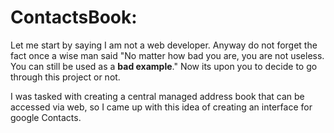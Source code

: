 # ContactsBook:
Let me start by saying I am not a web developer. Anyway do not forget the fact once a wise man said "No matter how bad you are, you are not useless. You can still be used as a **bad example**." Now its upon you to decide to go through this project or not.

I was tasked with creating a central managed address book that can be accessed via web, so I came up with this idea of creating an interface for google Contacts.